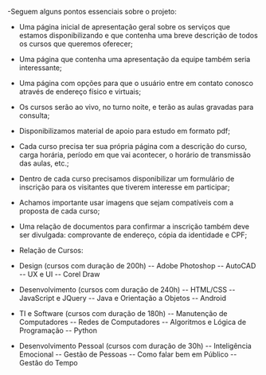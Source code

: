 -Seguem alguns pontos essenciais sobre o projeto:

- Uma página inicial de apresentação geral sobre os serviços que estamos disponibilizando e que contenha uma breve descrição de todos os cursos que queremos oferecer;
- Uma página que contenha uma apresentação da equipe também seria interessante;
- Uma página com opções para que o usuário entre em contato conosco através de endereço físico e virtuais;
- Os cursos serão ao vivo, no turno noite, e terão as aulas gravadas para consulta;
- Disponibilizamos material de apoio para estudo em formato pdf;
- Cada curso precisa ter sua própria página com a descrição do curso, carga horária, período em que vai acontecer, o horário de transmissão das aulas, etc.;
- Dentro de cada curso precisamos disponibilizar um formulário de inscrição para os visitantes que tiverem interesse em participar;
- Achamos importante usar imagens que sejam compatíveis com a proposta de cada curso;
- Uma relação de documentos para confirmar a inscrição também deve ser divulgada: comprovante de endereço, cópia da identidade e CPF;
- Relação de Cursos:

- Design (cursos com duração de 200h)
-- Adobe Photoshop
-- AutoCAD
-- UX e UI
-- Corel Draw

- Desenvolvimento (cursos com duração de 240h)
-- HTML/CSS
-- JavaScript e JQuery
-- Java e Orientação a Objetos
-- Android

- TI e Software (cursos com duração de 180h)
-- Manutenção de Computadores
-- Redes de Computadores
-- Algoritmos e Lógica de Programação
-- Python

- Desenvolvimento Pessoal (cursos com duração de 30h)
-- Inteligência Emocional
-- Gestão de Pessoas
-- Como falar bem em Público
-- Gestão do Tempo
